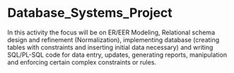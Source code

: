 # Database_Systems_Project
In this activity the focus will be on ER/EER Modeling, Relational schema design and refinement (Normalization), implementing database (creating tables with constraints and inserting initial data necessary) and writing SQL/PL-SQL code for data entry, updates, generating reports, manipulation and enforcing certain complex constraints or rules.
